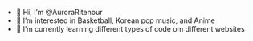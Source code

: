 - 👋 Hi, I’m @AuroraRitenour
- 👀 I’m interested in Basketball, Korean pop music, and Anime
- 🌱 I’m currently learning different types of code om different websites
